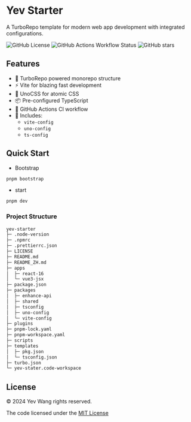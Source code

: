 # Yev Starter

A TurboRepo template for modern web app development with integrated configurations.

![GitHub License](https://img.shields.io/github/license/wangyewei/yev-stater)
![GitHub Actions Workflow Status](https://img.shields.io/github/actions/workflow/status/wangyewei/yev-starter/.github%2Fworkflows%2Fci.yaml)
![GitHub stars](https://img.shields.io/github/stars/wangyewei/yev-starter?style=social)

## Features

- 🚀 TurboRepo powered monorepo structure
- ⚡ Vite for blazing fast development
- 🎨 UnoCSS for atomic CSS
- 📦 Pre-configured TypeScript
- 🔄 GitHub Actions CI workflow
- 📐 Includes:
  - `vite-config`
  - `uno-config`
  - `ts-config`
 
## Quick Start

- Bootstrap

```sh
pnpm bootstrap
```

- start

```sh
pnpm dev
```

### Project Structure

```sh
yev-starter
├─ .node-version
├─ .npmrc
├─ .prettierrc.json
├─ LICENSE
├─ README.md
├─ README_ZH.md
├─ apps
│  ├─ react-16
│  └─ vue3-jsx
├─ package.json
├─ packages
│  ├─ enhance-api
│  ├─ shared
│  ├─ tsconfig
│  ├─ uno-config
│  └─ vite-config
├─ plugins
├─ pnpm-lock.yaml
├─ pnpm-workspace.yaml
├─ scripts
├─ templates
│  ├─ pkg.json
│  └─ tsconfig.json
├─ turbo.json
└─ yev-stater.code-workspace
```


## License

&copy; 2024 Yev Wang rights reserved.

The code licensed under the [MIT License](https://github.com/wangyewei/yev/blob/main/LICENSE)
